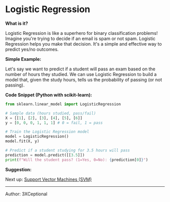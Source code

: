 # Logistic Regression

**What is it?**

Logistic Regression is like a superhero for binary classification problems!  Imagine you're trying to decide if an email is spam or not spam. Logistic Regression helps you make that decision. It's a simple and effective way to predict yes/no outcomes.

**Simple Example:**

Let's say we want to predict if a student will pass an exam based on the number of hours they studied.  We can use Logistic Regression to build a model that, given the study hours, tells us the probability of passing (or not passing).

**Code Snippet (Python with scikit-learn):**

```python
from sklearn.linear_model import LogisticRegression

# Sample data (hours studied, pass/fail)
X = [[1], [2], [3], [4], [5], [6]]
y = [0, 0, 0, 1, 1, 1] # 0 = fail, 1 = pass

# Train the Logistic Regression model
model = LogisticRegression()
model.fit(X, y)

# Predict if a student studying for 3.5 hours will pass
prediction = model.predict([[3.5]])
print(f"Will the student pass? (1=Yes, 0=No): {prediction[0]}")
```

**Suggestion:**

Next up: [Support Vector Machines (SVM)](support_vector_machines.md)

---

Author: 3XCeptional